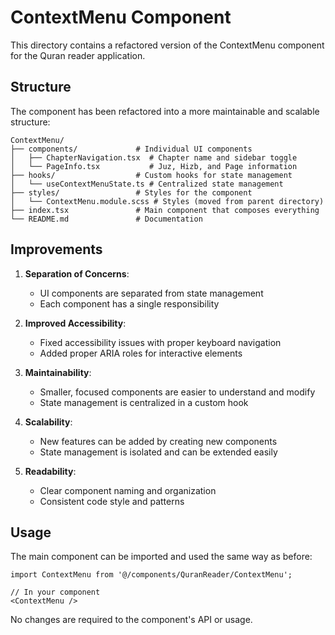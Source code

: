 # ContextMenu Component

This directory contains a refactored version of the ContextMenu component for the Quran reader application.

## Structure

The component has been refactored into a more maintainable and scalable structure:

```
ContextMenu/
├── components/             # Individual UI components
│   ├── ChapterNavigation.tsx  # Chapter name and sidebar toggle
│   └── PageInfo.tsx           # Juz, Hizb, and Page information
├── hooks/                  # Custom hooks for state management
│   └── useContextMenuState.ts # Centralized state management
├── styles/                 # Styles for the component
│   └── ContextMenu.module.scss # Styles (moved from parent directory)
├── index.tsx               # Main component that composes everything
└── README.md               # Documentation
```

## Improvements

1. **Separation of Concerns**:
   - UI components are separated from state management
   - Each component has a single responsibility

2. **Improved Accessibility**:
   - Fixed accessibility issues with proper keyboard navigation
   - Added proper ARIA roles for interactive elements

3. **Maintainability**:
   - Smaller, focused components are easier to understand and modify
   - State management is centralized in a custom hook

4. **Scalability**:
   - New features can be added by creating new components
   - State management is isolated and can be extended easily

5. **Readability**:
   - Clear component naming and organization
   - Consistent code style and patterns

## Usage

The main component can be imported and used the same way as before:

```tsx
import ContextMenu from '@/components/QuranReader/ContextMenu';

// In your component
<ContextMenu />
```

No changes are required to the component's API or usage.
